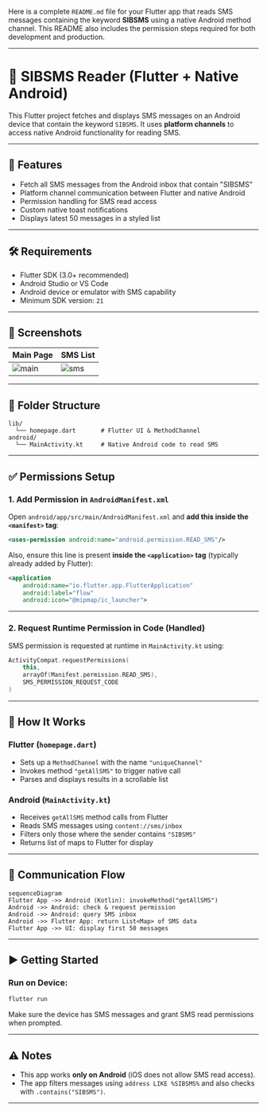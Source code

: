 Here is a complete `README.md` file for your Flutter app that reads SMS messages containing the keyword **SIBSMS** using a native Android method channel. This README also includes the permission steps required for both development and production.

---

# 📩 SIBSMS Reader (Flutter + Native Android)

This Flutter project fetches and displays SMS messages on an Android device that contain the keyword `SIBSMS`. It uses **platform channels** to access native Android functionality for reading SMS.

---

## 🚀 Features

* Fetch all SMS messages from the Android inbox that contain "SIBSMS"
* Platform channel communication between Flutter and native Android
* Permission handling for SMS read access
* Custom native toast notifications
* Displays latest 50 messages in a styled list

---

## 🛠️ Requirements

* Flutter SDK (3.0+ recommended)
* Android Studio or VS Code
* Android device or emulator with SMS capability
* Minimum SDK version: `21`

---

## 📱 Screenshots

| Main Page                                                   | SMS List                                                  |
| ----------------------------------------------------------- | --------------------------------------------------------- |
| ![main](https://via.placeholder.com/200x400?text=Main+Page) | ![sms](https://via.placeholder.com/200x400?text=SMS+List) |

---

## 📂 Folder Structure

```
lib/
  └── homepage.dart       # Flutter UI & MethodChannel
android/
  └── MainActivity.kt     # Native Android code to read SMS
```

---

## ✅ Permissions Setup

### 1. Add Permission in `AndroidManifest.xml`

Open `android/app/src/main/AndroidManifest.xml` and **add this inside the `<manifest>` tag**:

```xml
<uses-permission android:name="android.permission.READ_SMS"/>
```

Also, ensure this line is present **inside the `<application>` tag** (typically already added by Flutter):

```xml
<application
    android:name="io.flutter.app.FlutterApplication"
    android:label="flow"
    android:icon="@mipmap/ic_launcher">
```

---

### 2. Request Runtime Permission in Code (Handled)

SMS permission is requested at runtime in `MainActivity.kt` using:

```kotlin
ActivityCompat.requestPermissions(
    this,
    arrayOf(Manifest.permission.READ_SMS),
    SMS_PERMISSION_REQUEST_CODE
)
```

---

## 🧠 How It Works

### Flutter (`homepage.dart`)

* Sets up a `MethodChannel` with the name `"uniqueChannel"`
* Invokes method `"getAllSMS"` to trigger native call
* Parses and displays results in a scrollable list

### Android (`MainActivity.kt`)

* Receives `getAllSMS` method calls from Flutter
* Reads SMS messages using `content://sms/inbox`
* Filters only those where the sender contains `"SIBSMS"`
* Returns list of maps to Flutter for display

---

## 🔄 Communication Flow

```mermaid
sequenceDiagram
Flutter App ->> Android (Kotlin): invokeMethod("getAllSMS")
Android ->> Android: check & request permission
Android ->> Android: query SMS inbox
Android ->> Flutter App: return List<Map> of SMS data
Flutter App ->> UI: display first 50 messages
```

---

## ▶️ Getting Started

### Run on Device:

```bash
flutter run
```

Make sure the device has SMS messages and grant SMS read permissions when prompted.

---

## ⚠️ Notes

* This app works **only on Android** (iOS does not allow SMS read access).
* The app filters messages using `address LIKE %SIBSMS%` and also checks with `.contains("SIBSMS")`.

---
